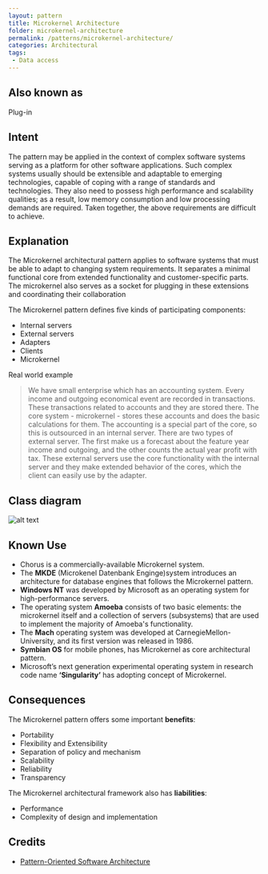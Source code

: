 ```yaml
---
layout: pattern
title: Microkernel Architecture
folder: microkernel-architecture
permalink: /patterns/microkernel-architecture/
categories: Architectural
tags:
 - Data access
---
```


## Also known as
Plug-in

## Intent
The pattern may be applied in the context of complex software systems serving
as a platform for
other software applications. Such complex systems usually should be extensible
and adaptable to emerging technologies, capable of coping with a range of standards and technologies.
They also need to possess high performance and scalability qualities; as a result, low memory
consumption and low processing demands are required. Taken together, the above requirements are difficult to achieve.

## Explanation
The Microkernel architectural pattern applies to software systems
that must be able to adapt to changing system requirements. It
separates a minimal functional core from extended functionality and
customer-specific parts. The microkernel also serves as a socket for
plugging in these extensions and coordinating their collaboration

The Microkernel pattern defines five kinds of participating
components:
- Internal servers
- External servers
- Adapters
- Clients
- Microkernel

Real world example

>We have small enterprise which has an accounting system. Every income and outgoing
economical event are recorded in transactions. These transactions related to accounts
and they are stored there. The core system - microkernel - stores these accounts and does the basic calculations for them.
The accounting is a special part of the core, so this is outsourced in an
internal server. There are two types of external server. The first make us a forecast
about the feature year income and outgoing, and the other counts the actual year profit
with tax. These external servers use the core functionality with the internal server and
they make extended behavior of the cores, which the client can easily use by the adapter.

## Class diagram
![alt text](./etc/microkernel-architecture.urm.png "Microkernel class diagram")

## Known Use
- Chorus is a commercially-available Microkernel system.
- The **MKDE** (Microkenel Datenbank Enginge)system introduces an architecture for database engines that follows the
  Microkernel pattern.
- **Windows NT** was developed by Microsoft as an operating system for high-performance servers.
- The operating system **Amoeba** consists of two basic
elements: the microkernel itself and a collection of servers
(subsystems) that are used to implement the majority of Amoeba's
functionality.
- The **Mach** operating system was developed at CarnegieMellon-University, and its first version was released in 1986.
- **Symbian OS** for mobile phones, has Microkernel as core architectural pattern.
- Microsoft’s next generation experimental operating system in research code name **‘Singularity’** has adopting concept of Microkernel. 

## Consequences
The Microkernel pattern offers some important **benefits**:
- Portability
- Flexibility and Extensibility
- Separation of policy and mechanism
- Scalability
- Reliability
- Transparency

The Microkernel architectural framework also has **liabilities**:
- Performance
- Complexity of design and implementation

## Credits
* [Pattern-Oriented Software Architecture](https://www.amazon.com/Pattern-Oriented-Software-Architecture-System-Patterns-ebook/dp/B0014EME7I)
